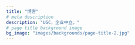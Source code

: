 ```yaml
---
title: "博客"
# meta description
description: "UGC，企业中立。"
# page title background image
bg_image: "images/backgrounds/page-title-2.jpg"
---
```


